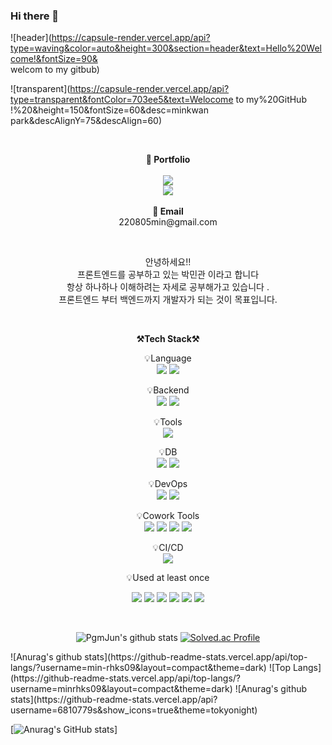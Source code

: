 ### Hi there 👋

<!--
**min-rhks09/min-rhks09** is a ✨ _special_ ✨ repository because its `README.md` (this file) appears on your GitHub profile. -->

![header](https://capsule-render.vercel.app/api?type=waving&color=auto&height=300&section=header&text=Hello%20Welcome!&fontSize=90&<br>welcom to my gitbub)

![transparent](https://capsule-render.vercel.app/api?type=transparent&fontColor=703ee5&text=Welocome to my%20GitHub !%20&height=150&fontSize=60&desc=minkwan park&descAlignY=75&descAlign=60)

<br>

<p align="center">
    <Strong>🤩 Portfolio</Strong><br><br>
    <a href="https://www.notion.so/cc2e19e6d2964417aa2cc8a538d2867d?pvs=4"><img src="https://img.shields.io/badge/Notion-000000?style=flat-square&logo=Notion&logoColor=white"/></a>
    <br>
   <a href="https://hits.seeyoufarm.com"><img src="https://hits.seeyoufarm.com/api/count/incr/badge.svg?url=https%3A%2F%2Fgithub.com%2FPgmJun%2Fhit-counter&count_bg=%2379C83D&title_bg=%23555555&icon=&icon_color=%23E7E7E7&title=hits&edge_flat=false"/></a>
<br><br>
<Strong>🤩 Email</Strong><br>220805min@gmail.com<br>

</p>

<br>

<p align="center">
안녕하세요!!<br>
프론트엔드를 공부하고 있는 박민관 이라고 합니다<br>
항상 하나하나 이해하려는 자세로 공부해가고 있습니다 .<br>
프론트엔드 부터 백엔드까지  개발자가 되는 것이 목표입니다.
</p>

<br>

<p align="center">
    <Strong>⚒️Tech Stack⚒️</Strong><br>
</p>

<p align="center" display="inline-block">
    💡Language <br>
    <img src="https://img.shields.io/badge/JAVA-007396?style=for-the-badge&logo=java&logoColor=white"> 
    <img src="https://img.shields.io/badge/Python-3776AB?style=for-the-badge&logo=Python&logoColor=white">
</p>
<p align="center" display="inline-block">
    💡Backend <br>
    <img src="https://img.shields.io/badge/Spring-6DB33F?style=for-the-badge&logo=Spring&logoColor=white">
    <img src="https://img.shields.io/badge/SpringBoot-6DB33F?style=for-the-badge&logo=SpringBoot&logoColor=white">
</p>
<p align="center" display="inline-block">
    💡Tools <br>
    <img src="https://img.shields.io/badge/IntelliJ-000000?style=for-the-badge&logo=IntelliJ IDEA&logoColor=white"> 
</p>
<p align="center" display="inline-block">
    💡DB <br>
    <img src="https://img.shields.io/badge/MongoDB-47A248?style=for-the-badge&logo=MongoDB&logoColor=white">
    <img src="https://img.shields.io/badge/mysql-4479A1?style=for-the-badge&logo=mysql&logoColor=white">
</p>
<p align="center" display="inline-block">
    💡DevOps <br>
    <img src="https://img.shields.io/badge/AWS-232F3E?style=for-the-badge&logo=Amazon AWS&logoColor=white">
    <img src="https://img.shields.io/badge/Docker-2496ED?style=for-the-badge&logo=docker&logoColor=white">
</p>
<p align="center" display="inline-block">
    💡Cowork Tools <br>
    <img src="https://img.shields.io/badge/Github-000000?style=for-the-badge&logo=github&logoColor=white">
    <img src="https://img.shields.io/badge/Notion-000000?style=for-the-badge&logo=notion&logoColor=white">
    <img src="https://img.shields.io/badge/Slack-4A154B?style=for-the-badge&logo=slack&logoColor=white">
    <img src="https://img.shields.io/badge/Figma-F24E1E?style=for-the-badge&logo=figma&logoColor=white">
</p>
<p align="center" display="inline-block">
    💡CI/CD <br>
    <img src="https://img.shields.io/badge/Jenkins-D24939?style=for-the-badge&logo=jenkins&logoColor=white">
</p>

<p align="center">
    💡Used at least once
</p>
<p align="center" display="inline-block">
  <img src="https://img.shields.io/badge/javascript-F7DF1E?style=for-the-badge&logo=javascript&logoColor=black">
  <img src="https://img.shields.io/badge/css-1572B6?style=for-the-badge&logo=css3&logoColor=white">
  <img src="https://img.shields.io/badge/html-E34F26?style=for-the-badge&logo=html5&logoColor=white">
  <img src="https://img.shields.io/badge/C-A8B9CC?style=for-the-badge&logo=C&logoColor=white">
  <img src="https://img.shields.io/badge/Linux-FCC624?style=for-the-badge&logo=Linux&logoColor=white">
  <img src="https://img.shields.io/badge/JSP-007396?style=for-the-badge&logo=jsp&logoColor=white">
</p>

<br>

<div align="center">
    
![PgmJun's github stats](https://github-readme-stats.vercel.app/api?username=pgmjun&show_icons=true)
[![Solved.ac Profile](http://mazassumnida.wtf/api/v2/generate_badge?boj=chltmdwns96)](https://solved.ac/chltmdwns96/)
    
</div>
![Anurag's github stats](https://github-readme-stats.vercel.app/api/top-langs/?username=min-rhks09&layout=compact&theme=dark)
![Top Langs](https://github-readme-stats.vercel.app/api/top-langs/?username=minrhks09&layout=compact&theme=dark)
![Anurag's github stats](https://github-readme-stats.vercel.app/api?username=6810779s&show_icons=true&theme=tokyonight)

[![Anurag's GitHub stats](https://github-readme-stats.vercel.app/api?username=min-rhks09&&show_icons=true&theme=tokyonight)]
